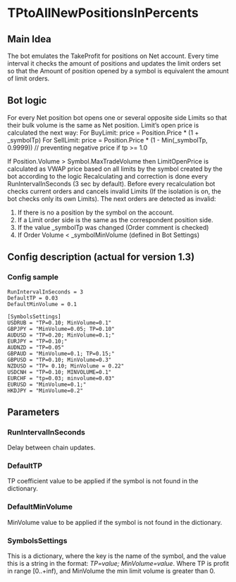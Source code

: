﻿TPtoAllNewPositionsInPercents
===========

## Main Idea
The bot emulates the TakeProfit for positions on Net account. Every time interval it checks the amount of positions and updates the limit orders set so that the Amount of position opened by a symbol is equivalent the amount of limit orders.

## Bot logic
For every Net position bot opens one or several opposite side Limits so that their bulk volume is the same as Net position. 
Limit’s open price is calculated the next way:
For BuyLimit: 
price = Position.Price * (1 + _symbolTp)
For SellLimit:
price = Position.Price * (1 - Min(_symbolTp, 0.9999)) // preventing negative price if tp >= 1.0

If Position.Volume > Symbol.MaxTradeVolume then LimitOpenPrice is calculated as VWAP price based on all limits by the symbol created by the bot according to the logic
Recalculating and correction is done every RunIntervalInSeconds (3 sec by default). 
Before every recalculation bot checks current orders and cancels invalid Limits (If the isolation is on, the bot checks only its own Limits).
The next orders are detected as invalid: 
1.	If there is no a position by the symbol on the account.
2.	If a Limit order side is the same as the correspondent position side.
3.	If the value _symbolTp was changed (Order comment is checked)
4.	If Order Volume < _symbolMinVolume (defined in Bot Settings)


## Config description (actual for version 1.3)

### Config sample
```
RunIntervalInSeconds = 3
DefaultTP = 0.03
DefaultMinVolume = 0.1

[SymbolsSettings]
USDRUB = "TP=0.10; MinVolume=0.1"
GBPJPY = "MinVolume=0.05; TP=0.10"
AUDUSD = "TP=0.20; MinVolume=0.1;"
EURJPY = "TP=0.10;"
AUDNZD = "TP=0.05"
GBPAUD = "MinVolume=0.1; TP=0.15;"
GBPUSD = "TP=0.10; MinVolume=0.3"
NZDUSD = "TP= 0.10; MinVolume = 0.22"
USDCNH = "TP=0.10; MINVOLUME=0.1"
EURCHF = "tp=0.03; minvolume=0.03"
EURUSD = "MinVolume=0.1;"
HKDJPY = "MinVolume=0.2"
```

## Parameters

### RunIntervalInSeconds
Delay between chain updates.

### DefaultTP
TP coefficient value to be applied if the symbol is not found in the dictionary.

### DefaultMinVolume
MinVolume value to be applied if the symbol is not found in the dictionary.

### SymbolsSettings
This is a dictionary, where the key is the name of the symbol, and the value this is a string in the format: *TP=value; MinVolume=value*. Where TP is profit in range [0..+inf), and MinVolume the min limit volume is greater than 0.